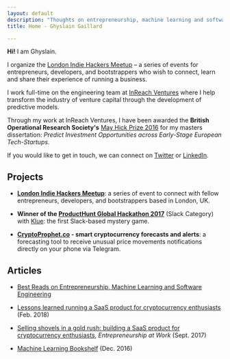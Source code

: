 ```yaml
---
layout: default
description: "Thoughts on entrepreneurship, machine learning and software engineering."
title: Home - Ghyslain Gaillard

---
```


**Hi!** I am Ghyslain.

I organize the [London Indie Hackers Meetup](https://indiehackers.london/) – a series of events for entrepreneurs, developers, and bootstrappers who wish to connect, learn and share their experience of running a business.

I work full-time on the engineering team at [InReach Ventures](http://www.inreachventures.com/) where I help transform the industry of venture capital through the development of predictive models.  

Through my work at InReach Ventures, I  have been awarded the **British Operational Research Society's** [May Hick Prize 2016](http://www.theorsociety.com/Pages/Awards/May.aspx) for my masters dissertation: *Predict Investment Opportunities across Early-Stage European Tech-Startups*.

If you would like to get in touch, we can connect on [Twitter](https://twitter.com/iamghyslain) or [LinkedIn](https://www.linkedin.com/in/ghyslaingaillard).

## Projects

- **[London Indie Hackers Meetup](https://indiehackers.london/)**: a series of event to connect with fellow entrepreneurs, developers, and bootstrappers based in London, UK.

- **Winner of the [ProductHunt Global Hackathon 2017](https://blog.producthunt.com/winners-of-the-product-hunt-global-hackathon-2017-e2bad6adda39)** (Slack Category) with [Klue](http://kluestudio.com/): the first Slack-based mystery game.

- **[CryptoProphet.co](https://cryptoprophet.co/) - smart cryptocurrency forecasts and alerts**: a forecasting tool to receive unusual price movements notifications directly on your phone via Telegram.

## Articles

- [Best Reads on Entrepreneurship, Machine Learning and Software Engineering](https://ghyslain.me/library)

- [Lessons learned running a SaaS product for cryptocurrency enthusiasts](https://medium.com/@ghyslain/how-cryptoprophet-uses-metrics-to-measure-growth-14e4a52f275c) (Feb. 2018)

- [Selling shovels in a gold rush: building a SaaS product for cryptocurrency enthusiasts](https://medium.com/entrepreneurship-at-work/selling-shovel-during-the-gold-rush-building-a-saas-product-for-cryptocurrency-enthusiasts-7ff02bb0724e), *Entrepreneurship at Work* (Sept. 2017)

- [Machine Learning Bookshelf](http://ghyslain.me/bookshelf) (Dec. 2016)
